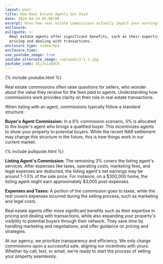 ```yaml
---
layout: post
title: How Real Estate Agents Get Paid
date: 2024-04-24 05:00:00
excerpt: Know how real estate commissions actually impact your earnings.
enclosure:
pullquote: >-
  Real estate agents offer significant benefits, such as their expertise in
  pricing and dealing with transactions.
enclosure_type: video/mp4
enclosure_time:
use_youtube_image: true
youtube_alternate_image: /uploads/2-1-1.jpg
youtube_code: dSjJxizQQC0
---
```

{% include youtube.html %}

Real estate commissions often raise questions for sellers, who wonder about the value they receive for the fees paid to agents. Understanding how commissions work provides clarity on their role in real estate transactions.

When listing with an agent, commissions typically follow a standard structure:

**Buyer's Agent Commission:** In a 6% commission scenario, 3% is allocated to the buyer's agent who brings a qualified buyer. This incentivizes agents to show your property to potential buyers. While the recent NAR settlement may change this structure in the future, this is how things work in our current market.

{% include pullquote.html %}

**Listing Agent's Commission:** The remaining 3% covers the listing agent's services. After expenses like taxes, operating costs, marketing fees, and legal expenses are deducted, the listing agent's net earnings may be around 1-1.5% of the sale price. For instance, on a $300,000 home, the listing agent might earn approximately $3,000 post-expenses.

**Expenses and Taxes:** A portion of the commission goes to taxes, while the rest covers expenses incurred during the selling process, such as marketing and legal costs.

Real estate agents offer more significant benefits such as their expertise in pricing and dealing with transactions, while also expanding your property's visibility to potential buyers through their network. They save time by handling marketing and negotiations, and offer guidance on pricing and strategies.

At our agency, we prioritize transparency and efficiency. We only charge commissions upon a successful sale, aligning our incentives with yours. Whether by call, text, or email, we're ready to start the process of selling your property seamlessly.